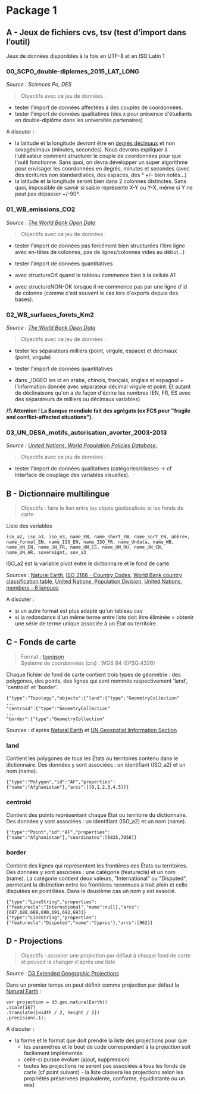 Package 1
=========

A - Jeux de fichiers cvs, tsv (test d’import dans l’outil)
--------------------------------------------------------------

Jeux de données disponibles à la fois en UTF-8 et en ISO Latin 1

### 00_SCPO_double-diplomes_2015_LAT_LONG 
*Source : Sciences Po, DES*

>Objectifs avec ce jeu de données :
   - tester l'import de données affectées à des couples de coordonnées.
   - tester l'import de données qualitatives (des x pour présence d'étudiants en double-diplôme dans les universités partenaires)

A discuter : 
   - la latitude et la longitude devront être en [degrés décimaux](http://www.coordonnees-gps.fr) et non sexagésimaux (minutes, secondes). Nous devrons expliquer à l'utilisateur comment structurer le couple de coordonnées pour que l'outil fonctionne. Sans quoi, on devra développer un super algorithme pour envisager les coordonnées en degrés, minutes et secondes (avec des écritures non standardisées, des espaces, des ° +/- bien notés...)
   - la latitude et la longitude seront bien dans 2 colonnes distinctes. Sans quoi, impossible de savoir si saisie représente X-Y ou Y-X, même si Y ne peut pas dépasser +/-90°.

### 01_WB_emissions_CO2 
*Source : [The World Bank Open Data](http://data.worldbank.org/indicator/EN.ATM.CO2E.PC)*

>Objectifs avec ce jeu de données :
   - tester l'import de données pas forcément bien structurées (1ère ligne avec en-têtes de colonnes, pas de lignes/colonnes vides au début...)
   - tester l'import de données quantitatives 

- avec structureOK quand le tableau commence bien à la cellule A1 
- avec structureNON-OK lorsque il ne commence pas par une ligne d'id de colonne (comme c'est souvent le cas lors d'exports depuis des bases). 

### 02_WB_surfaces_forets_Km2 
*Source : [The World Bank Open Data](http://data.worldbank.org/indicator/AG.LND.FRST.K2)*

>Objectifs avec ce jeu de données :
   - tester les séparateurs milliers (point, virgule, espace) et décimaux (point, virgule)
   - tester l'import de données quantitatives 

- dans _IDGEO les id en arabe, chinois, français, anglais et espagnol + l'information donnée avec séparateur décimal virgule et point. Et autant de déclinaisons qu'on a de façon d'écrire les nombres (EN, FR, ES avec des séparateurs de milliers ou décimaux variables)
   
**/!\ Attention ! La Banque mondiale fait des agrégats (ex FCS pour "fragile and conflict-affected situations").**
   
### 03_UN_DESA_motifs_autorisation_avorter_2003-2013
*Source : [United Nations, World Population Policies Database.](http://esa.un.org/poppolicy/about_database.aspx)*

>Objectifs avec ce jeu de données :
   - tester l'import de données qualitatives (catégories/classes -> cf Interface de couplage des variables visuelles).


B - Dictionnaire multilingue
----------------------------
>Objectifs : faire le lien entre les objets géolocalisés et les fonds de carte

Liste des variables

    iso_a2, iso_a3, iso_n3, name_EN, name_short_EN, name_sort_EN, abbrev, name_formal_EN, name_ISO_EN, name_ISO_FR, name_Undata, name_WB, name_UN_EN, name_UN_FR, name_UN_ES, name_UN_RU, name_UN_CN, name_UN_AR, sovereignt, sov_a3
    
ISO_a2 est la variable pivot entre le dictionnaire et le fond de carte.

Sources : [Natural Earth](http://www.naturalearthdata.com/), [ISO 3166 - Country Codes](http://www.iso.org/iso/home/standards/country_codes.htm), [World Bank country classification table](http://data.worldbank.org/about/country-and-lending-groups), [United Nations, Population Division](http://www.un.org/en/development/desa/population/), [United Nations, members - 6 langues](http://www.un.org/fr/members/)

A discuter : 
   - si un autre format est plus adapté qu'un tableau csv
   - si la redondance d'un même terme entre liste doit être éliminée = obtenir une série de terme unique associée à un État ou territoire.


C - Fonds de carte
------------------
>Format : [topojson](https://github.com/mbostock/topojson)   
Système de coordonnées (crs) : WGS 84 (EPSG:4326)

Chaque fichier de fond de carte contient trois types de géométrie : des polygones, des points, des lignes qui sont nommés respectivement 'land', 'centroid' et 'border'.

    {"type":"Topology","objects":{"land":{"type":"GeometryCollection"
    ...
    "centroid":{"type":"GeometryCollection"
    ...
    "border":{"type":"GeometryCollection"
    
Sources : d'après [Natural Earth](http://www.naturalearthdata.com/) et [UN Geospatial Iinformation Section](http://www.un.org/Depts/Cartographic/english/htmain.htm)
    
### land
Contient les polygones de tous les États ou territoires contenu dans le dictionnaire.
Des données y sont associées : un identifiant (ISO_a2) et un nom (name).

    {"type":"Polygon","id":"AF","properties":{"name":"Afghanistan"},"arcs":[[0,1,2,3,4,5]]}

### centroid
Contient des points représentant chaque État ou territoire du dictionnaire.
Des données y sont associées : un identifiant (ISO_a2) et un nom (name).

    {"type":"Point","id":"AF","properties":{"name":"Afghanistan"},"coordinates":[6835,7058]}
    
### border
Contient des lignes qui représentent les frontières des États ou territoires.
Des données y sont associées : une catégorie (featurecla) et un nom (name). La catégorie contient deux valeurs, "International" ou "Disputed", permetant la distinction entre les frontières reconnues à trait plein et celle disputées en pointillées. Dans le deuxième cas un nom y est associé.

    {"type":"LineString","properties":{"featurecla":"International","name":null},"arcs":[687,688,689,690,691,692,693]}
    {"type":"LineString","properties":{"featurecla":"Disputed","name":"Cyprus"},"arcs":[962]}

D - Projections
---------------
>Objectifs : associer une projection par défaut à chaque fond de carte et pouvoir la changer d'après une liste

Source : [D3 Extended Geographic Projections](https://github.com/d3/d3-geo-projection/)

Dans un premier temps on peut définir comme projection par défaut la [Natural Earth](http://bl.ocks.org/mbostock/4479477) :

    var projection = d3.geo.naturalEarth()
    .scale(167)
    .translate([width / 2, height / 2])
    .precision(.1);

A discuter : 
   - la forme et le format que doit prendre la liste des projections pour que 
        - les paramètres et le bout de code correspondant à la projection soit facilement implémentés
        - celle-ci puisse évoluer (ajout, suppression)
        - toutes les projections ne seront pas associées à tous les fonds de carte (cf point suivant)
    - la liste classera les projections selon les propriétés préservées (équivalente, conforme, équidistante ou un mix)